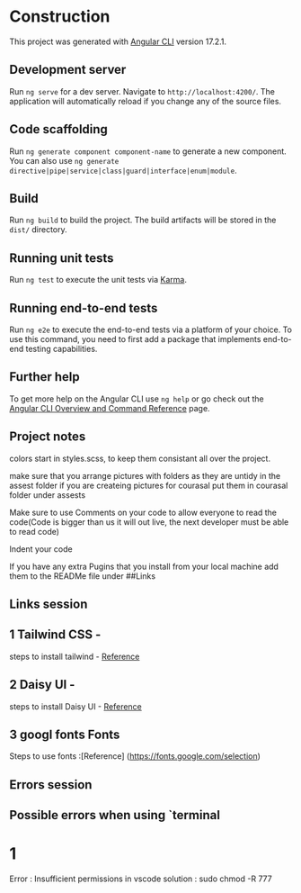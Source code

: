 # Construction

This project was generated with [Angular CLI](https://github.com/angular/angular-cli) version 17.2.1.

## Development server

Run `ng serve` for a dev server. Navigate to `http://localhost:4200/`. The application will automatically reload if you change any of the source files.

## Code scaffolding

Run `ng generate component component-name` to generate a new component. You can also use `ng generate directive|pipe|service|class|guard|interface|enum|module`.

## Build

Run `ng build` to build the project. The build artifacts will be stored in the `dist/` directory.

## Running unit tests

Run `ng test` to execute the unit tests via [Karma](https://karma-runner.github.io).

## Running end-to-end tests

Run `ng e2e` to execute the end-to-end tests via a platform of your choice. To use this command, you need to first add a package that implements end-to-end testing capabilities.

## Further help

To get more help on the Angular CLI use `ng help` or go check out the [Angular CLI Overview and Command Reference](https://angular.io/cli) page.

##  Project notes 


colors start in styles.scss, to keep them consistant all over the project.

make sure that you arrange pictures with folders as they are untidy in the assest folder if you are createing pictures for courasal put them in courasal folder under assests

Make sure to use Comments on your code to allow everyone to read the code(Code is bigger than us it will out live, the next developer must be able to read code)

Indent your code 

If you have any extra Pugins that you install from your local machine add them to the READMe file under ##Links


## Links session
## 1 Tailwind CSS - 

steps to install tailwind - [Reference](https://tailwindcss.com/docs/guides/angular)

## 2 Daisy UI - 

steps to install Daisy UI - [Reference](https://daisyui.com/docs/install/)

## 3 googl fonts Fonts 

Steps to use fonts :[Reference] (https://fonts.google.com/selection)



## Errors session
## Possible errors when using `terminal 

# 1 
Error : Insufficient permissions in vscode
solution  :  sudo chmod -R 777 <project name>
